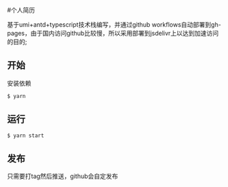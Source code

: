 #个人简历

基于umi+antd+typescript技术栈编写，并通过github workflows自动部署到gh-pages，由于国内访问github比较慢，所以采用部署到jsdelivr上以达到加速访问的目的;


## 开始

安装依赖

```bash
$ yarn
```

## 运行

```bash
$ yarn start
```




## 发布

只需要打tag然后推送，github会自定发布
